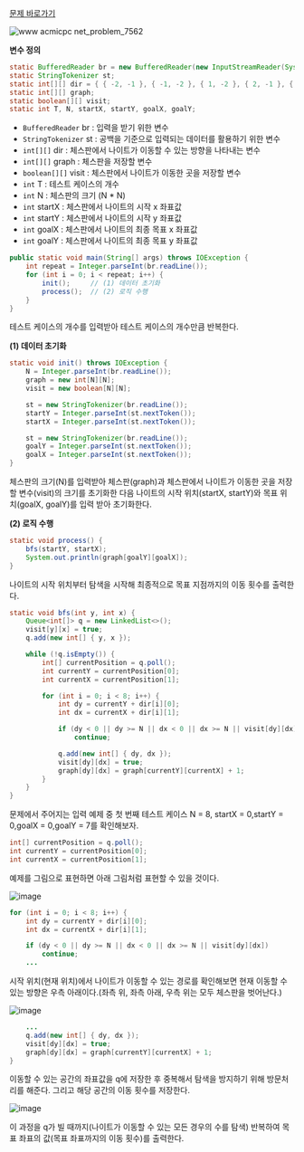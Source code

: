 [문제 바로가기](https://www.acmicpc.net/problem/7562)

![www acmicpc net_problem_7562](https://user-images.githubusercontent.com/78605779/188611614-0905eeba-9e17-4fd8-9d6b-26a6579830d9.png)

**변수 정의**

```java
static BufferedReader br = new BufferedReader(new InputStreamReader(System.in));
static StringTokenizer st;
static int[][] dir = { { -2, -1 }, { -1, -2 }, { 1, -2 }, { 2, -1 }, { -2, 1 }, { -1, 2 }, { 1, 2 }, { 2, 1 } };
static int[][] graph;
static boolean[][] visit;
static int T, N, startX, startY, goalX, goalY;
```

- `BufferedReader` br : 입력을 받기 위한 변수
- `StringTokenizer` st : 공백을 기준으로 입력되는 데이터를 활용하기 위한 변수
- `int[][]` dir : 체스판에서 나이트가 이동할 수 있는 방향을 나타내는 변수
- `int[][]` graph : 체스판을 저장할 변수
- `boolean[][]` visit : 체스판에서 나이트가 이동한 곳을 저장할 변수
- `int` T : 테스트 케이스의 개수
- `int` N : 체스판의 크기 (N \* N)
- `int` startX : 체스판에서 나이트의 시작 x 좌표값
- `int` startY : 체스판에서 나이트의 시작 y 좌표값
- `int` goalX : 체스판에서 나이트의 최종 목표 x 좌표값
- `int` goalY : 체스판에서 나이트의 최종 목표 y 좌표값

```java
public static void main(String[] args) throws IOException {
    int repeat = Integer.parseInt(br.readLine());
    for (int i = 0; i < repeat; i++) {
        init();     // (1) 데이터 초기화
        process();  // (2) 로직 수행
    }
}
```

테스트 케이스의 개수를 입력받아 테스트 케이스의 개수만큼 반복한다.

**(1) 데이터 초기화**

```java
static void init() throws IOException {
    N = Integer.parseInt(br.readLine());
    graph = new int[N][N];
    visit = new boolean[N][N];

    st = new StringTokenizer(br.readLine());
    startY = Integer.parseInt(st.nextToken());
    startX = Integer.parseInt(st.nextToken());

    st = new StringTokenizer(br.readLine());
    goalY = Integer.parseInt(st.nextToken());
    goalX = Integer.parseInt(st.nextToken());
}
```

체스판의 크기(N)를 입력받아 체스판(graph)과 체스판에서 나이트가 이동한 곳을 저장할 변수(visit)의 크기를 초기화한 다음 나이트의 시작 위치(startX, startY)와 목표 위치(goalX, goalY)를 입력 받아 초기화한다.

**(2) 로직 수행**

```java
static void process() {
    bfs(startY, startX);
    System.out.println(graph[goalY][goalX]);
}
```

나이트의 시작 위치부터 탐색을 시작해 최종적으로 목표 지점까지의 이동 횟수를 출력한다.

```java
static void bfs(int y, int x) {
    Queue<int[]> q = new LinkedList<>();
    visit[y][x] = true;
    q.add(new int[] { y, x });

    while (!q.isEmpty()) {
        int[] currentPosition = q.poll();
        int currentY = currentPosition[0];
        int currentX = currentPosition[1];

        for (int i = 0; i < 8; i++) {
            int dy = currentY + dir[i][0];
            int dx = currentX + dir[i][1];

            if (dy < 0 || dy >= N || dx < 0 || dx >= N || visit[dy][dx])
                continue;

            q.add(new int[] { dy, dx });
            visit[dy][dx] = true;
            graph[dy][dx] = graph[currentY][currentX] + 1;
        }
    }
}
```

문제에서 주어지는 입력 예제 중 첫 번째 테스트 케이스 N = 8, startX = 0,startY = 0,goalX = 0,goalY = 7를 확인해보자.

```java
int[] currentPosition = q.poll();
int currentY = currentPosition[0];
int currentX = currentPosition[1];
```

예제를 그림으로 표현하면 아래 그림처럼 표현할 수 있을 것이다.

![image](https://user-images.githubusercontent.com/78605779/188620193-52dbfc31-bdf2-463b-811f-d389ab22b079.png)

```java
for (int i = 0; i < 8; i++) {
    int dy = currentY + dir[i][0];
    int dx = currentX + dir[i][1];

    if (dy < 0 || dy >= N || dx < 0 || dx >= N || visit[dy][dx])
        continue;
    ...
```

시작 위치(현재 위치)에서 나이트가 이동할 수 있는 경로를 확인해보면 현재 이동할 수 있는 방향은 우측 아래이다.(좌측 위, 좌측 아래, 우측 위는 모두 체스판을 벗어난다.)

![image](https://user-images.githubusercontent.com/78605779/188619913-597e731c-f23f-4d96-a91a-33d3e8edad0e.png)

```java
    ...
    q.add(new int[] { dy, dx });
    visit[dy][dx] = true;
    graph[dy][dx] = graph[currentY][currentX] + 1;
}
```

이동할 수 있는 공간의 좌표값을 q에 저장한 후 중복해서 탐색을 방지하기 위해 방문처리를 해준다. 그리고 해당 공간의 이동 횟수를 저장한다.

![image](https://user-images.githubusercontent.com/78605779/188619635-1425bbc4-1ca2-48a3-acd0-a43356056b5b.png)

이 과정을 q가 빌 때까지(나이트가 이동할 수 있는 모든 경우의 수를 탐색) 반복하여 목표 좌표의 값(목표 좌표까지의 이동 횟수)를 출력한다.
